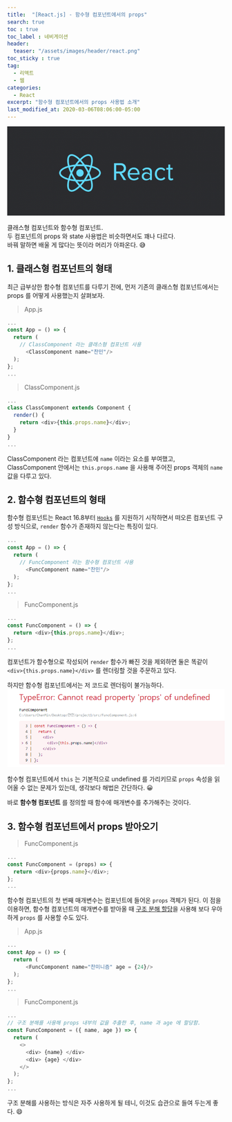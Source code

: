 ```yaml
---
title:  "[React.js] - 함수형 컴포넌트에서의 props"
search: true
toc : true
toc_label : 네비게이션
header:
  teaser: "/assets/images/header/react.png"
toc_sticky : true
tag:
  - 리액트
  - 웹
categories:
  - React
excerpt: "함수형 컴포넌트에서의 props 사용법 소개"
last_modified_at: 2020-03-06T08:06:00-05:00
---
```

<img src = "/assets/images/header/react.png"/>   

클래스형 컴포넌트와 함수형 컴포넌트.   
두 컴포넌트의 props 와 state 사용법은 비슷하면서도 꽤나 다르다.   
바꿔 말하면 배울 게 많다는 뜻이라 머리가 아파온다. 😅

## 1. 클래스형 컴포넌트의 형태
최근 급부상한 함수형 컴포넌트를 다루기 전에, 먼저 기존의 클래스형 컴포넌트에서는 props 를 어떻게 사용했는지 살펴보자.

> App.js

```javascript
...
const App = () => {
  return (
    // ClassComponent 라는 클래스형 컴포넌트 사용
      <ClassComponent name="찬민"/>
  );
};
...
```


> ClassComponent.js

```javascript
...
class ClassComponent extends Component {
  render() {
    return <div>{this.props.name}</div>;
  }
}
...
```

ClassComponent 라는 컴포넌트에 `name` 이라는 요소를 부여했고, ClassComponent 안에서는 `this.props.name` 을 사용해 주어진 props 객체의 `name` 값을 다루고 있다.

## 2. 함수형 컴포넌트의 형태
함수형 컴포넌트는 React 16.8부터 [`Hooks`](https://reactjs.org/docs/hooks-intro.html) 를 지원하기 시작하면서 떠오른 컴포넌트 구성 방식으로, `render` 함수가 존재하지 않는다는 특징이 있다.

```javascript
...
const App = () => {
  return (
    // FuncComponent 라는 함수형 컴포넌트 사용
      <FuncComponent name="찬민"/>
  );
};
...
```


> FuncComponent.js

```javascript
...
const FuncComponent = () => {
  return <div>{this.props.name}</div>;
};
...
```

컴포넌트가 함수형으로 작성되어 `render` 함수가 빠진 것을 제외하면 둘은 똑같이 `<div>{this.props.name}</div>` 를 렌더링할 것을 주문하고 있다.

하지만 함수형 컴포넌트에서는 저 코드로 렌더링이 불가능하다.   
<img src = "/assets/images/2020-03-06-함수형-컴포넌트의-props/cannot_read_props.PNG"/>  


함수형 컴포넌트에서 `this` 는 기본적으로 undefined 를 가리키므로 `props` 속성을 읽어올 수 없는 문제가 있는데, 생각보다 해법은 간단하다.  😀

바로 **함수형 컴포넌트** 를 정의할 때 함수에 매개변수를 추가해주는 것이다.

## 3. 함수형 컴포넌트에서 props 받아오기

> FuncComponent.js

```javascript
...
const FuncComponent = (props) => {
  return <div>{props.name}</div>;
};
...
```

함수형 컴포넌트의 첫 번째 매개변수는 컴포넌트에 들어온 `props` 객체가 된다. 이 점을 이용하면, 함수형 컴포넌트의 매개변수를 받아올 때 [구조 분해 할당](https://developer.mozilla.org/ko/docs/Web/JavaScript/Reference/Operators/Destructuring_assignment)을 사용해 보다 우아하게 `props` 를 사용할 수도 있다.

> App.js

```javascript
...
const App = () => {
  return (
      <FuncComponent name="찬미니즘" age = {24}/>
  );
};
...
```

>FuncComponent.js

```javascript
...
// 구조 분해를 사용해 props 내부의 값을 추출한 후, name 과 age 에 할당함.
const FuncComponent = ({ name, age }) => {
  return (
    <>
      <div> {name} </div>
      <div> {age} </div>
    </>
  );
};
...
```

구조 분해를 사용하는 방식은 자주 사용하게 될 테니, 이것도 습관으로 들여 두는게 좋다. 😄
